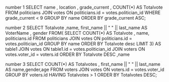 number 1
SELECT name , location , grade_current , COUNT(*) AS Totalvote
FROM politicians
JOIN votes ON politicians.id = votes.politician_id
WHERE grade_current < 9
GROUP BY name
ORDER BY grade_current ASC;

number 2
SELECT Totalvote ,name, first_name || " " || last_name AS VoterName , gender 
FROM(
SELECT COUNT(*) AS Totalvote , name, politicians.id
FROM politicians
JOIN votes ON politicians.id = votes.politician_id
GROUP BY name
ORDER BY Totalvote desc
LIMIT 3) AS table1 
JOIN votes ON table1.id = votes.politician_id
JOIN voters ON votes.voter_id = voters.id
ORDER BY Totalvote DESC ,name

number 3
SELECT COUNT(*) AS Totalvotes , first_name || " " || last_name AS name,gender,age
FROM voters
JOIN votes ON voters.id = votes.voter_id
GROUP BY voters.id
HAVING Totalvotes > 1
ORDER BY Totalvotes DESC;

